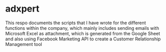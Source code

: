 # adxpert

This respo documents the scripts that I have wrote for the different functions within the company, which mainly includes sending emails with Microsoft Excel as attachment, which is generated from the Google Sheet and also using Facebook Marketing API to create a Customer Relationship Management tool
